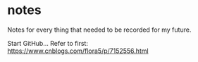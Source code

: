# notes
Notes for every thing that needed to be recorded for my future.

Start GitHub...
Refer to first: https://www.cnblogs.com/flora5/p/7152556.html

